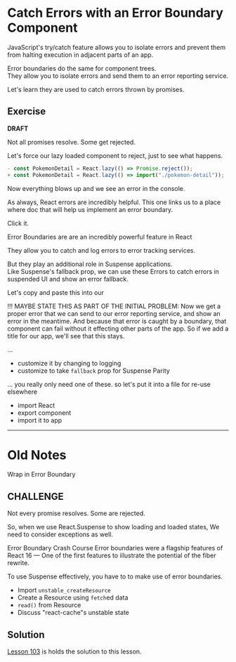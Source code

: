 # Catch Errors with an Error Boundary Component

JavaScript's try/catch feature allows you to isolate errors and prevent them from halting execution in adjacent parts of an app.

Error boundaries do the same for component trees.  
They allow you to isolate errors and send them to an error reporting service.

Let's learn they are used to catch errors thrown by promises.

## Exercise

**DRAFT**

Not all promises resolve.
Some get rejected.

Let's force our lazy loaded component to reject, just to see what happens.

```js
- const PokemonDetail = React.lazy(() => Promise.reject());
+ const PokemonDetail = React.lazy(() => import("./pokemon-detail"));
```

Now everything blows up and we see an error in the console.

As always, React errors are incredibly helpful.
This one links us to a place where doc that will help us implement an error boundary.

Click it.

Error Boundaries are are an incredibly powerful feature in React

They allow you to catch and log errors to error tracking services.

But they play an additional role in Suspense applications.  
Like Suspense's fallback prop, we can use these Errors to catch errors in suspended UI and show an error fallback.

Let's copy and paste this into our

!!! MAYBE STATE THIS AS PART OF THE INITIAL PROBLEM:
Now we get a proper error that we can send to our error reporting service, and show an error in the meantime.
And because that error is caught by a boundary, that component can fail without it effecting other parts of the app.
So if we add a title for our app, we'll see that this stays.

...

- customize it by changing to logging
- customize to take `fallback` prop for Suspense Parity

...
you really only need one of these.
so let's put it into a file for re-use elsewhere

- import React
- export component
- import it to app

---

# Old Notes

Wrap in Error Boundary

## CHALLENGE

Not every promise resolves.
Some are rejected.

So, when we use React.Suspense to show loading and loaded states,
We need to consider exceptions as well.

Error Boundary Crash Course
Error boundaries were a flagship features of React 16 —
One of the first features to illustrate the potential of the fiber rewrite.

To use Suspense effectively, you have to to make use of error boundaries.

- Import `unstable_createResource`
- Create a Resource using `fetch`ed data
- `read()` from Resource
- Discuss "react-cache"s unstable state

## Solution

[Lesson 103](../103) is holds the solution to this lesson.
